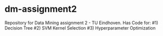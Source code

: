 # dm-assignment2
Repository for Data Mining assignment 2 - TU Eindhoven. Has Code for:
#1) Decision Tree
#2) SVM Kernel Selection
#3) Hyperparameter Optimization
